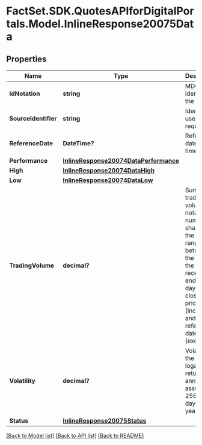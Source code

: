 # FactSet.SDK.QuotesAPIforDigitalPortals.Model.InlineResponse20075Data

## Properties

Name | Type | Description | Notes
------------ | ------------- | ------------- | -------------
**IdNotation** | **string** | MDG identifier of the listing. | [optional] 
**SourceIdentifier** | **string** | Identifier used in the request. | [optional] 
**ReferenceDate** | **DateTime?** | Reference date of the time range. | [optional] 
**Performance** | [**InlineResponse20074DataPerformance**](InlineResponse20074DataPerformance.md) |  | [optional] 
**High** | [**InlineResponse20074DataHigh**](InlineResponse20074DataHigh.md) |  | [optional] 
**Low** | [**InlineResponse20074DataLow**](InlineResponse20074DataLow.md) |  | [optional] 
**TradingVolume** | **decimal?** | Sum of the trading volume of a notation in number of shares for the time-range between the date of the most recent end-of-day (EOD) closing price (inclusive) and the reference date (exclusive). | [optional] 
**Volatility** | **decimal?** | Volatility of the daily logarithmic returns, annualized assuming 256 trading days per year. | [optional] 
**Status** | [**InlineResponse20075Status**](InlineResponse20075Status.md) |  | [optional] 

[[Back to Model list]](../README.md#documentation-for-models) [[Back to API list]](../README.md#documentation-for-api-endpoints) [[Back to README]](../README.md)


